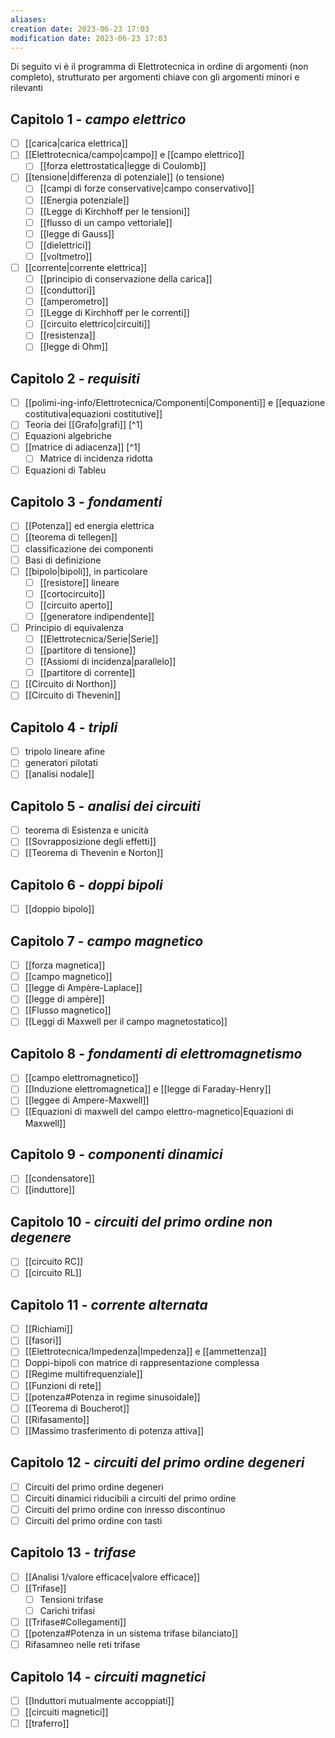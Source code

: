 ```yaml
---
aliases: 
creation date: 2023-06-23 17:03
modification date: 2023-06-23 17:03
---
```

Di seguito vi è il programma di Elettrotecnica in ordine di argomenti (non completo), strutturato per argomenti chiave con gli argomenti minori e rilevanti 


## Capitolo 1 - *campo elettrico*
 - [ ] [[carica|carica elettrica]]
 - [ ] [[Elettrotecnica/campo|campo]] e [[campo elettrico]]
	 - [ ] [[forza elettrostatica|legge di Coulomb]]
- [ ] [[tensione|differenza di potenziale]] (o tensione)
	- [ ] [[campi di forze conservative|campo conservativo]]
	- [ ] [[Energia potenziale]]
	- [ ] [[Legge di Kirchhoff per le tensioni]]
	- [ ] [[flusso di un campo vettoriale]]
	- [ ] [[legge di Gauss]]
	- [ ] [[dielettrici]]
	- [ ] [[voltmetro]]
- [ ] [[corrente|corrente elettrica]] 
	- [ ] [[principio di conservazione della carica]]
	- [ ] [[conduttori]]
	- [ ] [[amperometro]]
	- [ ] [[Legge di Kirchhoff per le correnti]]
	- [ ] [[circuito elettrico|circuiti]]
	- [ ] [[resistenza]]
	- [ ] [[legge di Ohm]]

## Capitolo 2 - *requisiti*
- [ ] [[polimi-ing-info/Elettrotecnica/Componenti|Componenti]] e [[equazione costitutiva|equazioni costitutive]] 
- [ ] Teoria dei [[Grafo|grafi]] [^1]
- [ ] Equazioni algebriche
- [ ] [[matrice di adiacenza]] [^1]  
	- [ ] Matrice di incidenza ridotta
- [ ] Equazioni di Tableu

## Capitolo 3 - *fondamenti*
- [ ] [[Potenza]] ed energia elettrica
- [ ] [[teorema di tellegen]]
- [ ] classificazione dei componenti
- [ ] Basi di definizione
- [ ] [[bipolo|bipoli]], in particolare
	- [ ] [[resistore]] lineare
	- [ ] [[cortocircuito]]
	- [ ] [[circuito aperto]]
	- [ ] [[generatore indipendente]] 
- [ ] Principio di equivalenza
	- [ ] [[Elettrotecnica/Serie|Serie]]
	- [ ] [[partitore di tensione]]
	- [ ] [[Assiomi di incidenza|parallelo]]
	- [ ] [[partitore di corrente]]
- [ ] [[Circuito di Northon]]
- [ ] [[Circuito di Thevenin]]

## Capitolo 4 - *tripli*
- [ ] tripolo lineare afine
- [ ] generatori pilotati
- [ ] [[analisi nodale]]

## Capitolo 5 - *analisi dei circuiti*
- [ ] teorema di Esistenza e unicità
- [ ] [[Sovrapposizione degli effetti]]
- [ ] [[Teorema di Thevenin e Norton]]

## Capitolo 6 - *doppi bipoli*
- [ ] [[doppio bipolo]]

## Capitolo 7 - *campo magnetico*
- [ ] [[forza magnetica]]
- [ ] [[campo magnetico]]
- [ ] [[legge di Ampère-Laplace]]
- [ ] [[legge di ampère]]
- [ ] [[Flusso magnetico]]
- [ ] [[Leggi di Maxwell per il campo magnetostatico]] 

## Capitolo 8 - *fondamenti di elettromagnetismo*
- [ ] [[campo elettromagnetico]]
- [ ] [[Induzione elettromagnetica]] e [[legge di Faraday-Henry]]
- [ ] [[leggee di Ampere-Maxwell]]
- [ ] [[Equazioni di maxwell del campo elettro-magnetico|Equazioni di Maxwell]]

## Capitolo 9 - *componenti dinamici*
- [ ] [[condensatore]]
- [ ] [[induttore]]

## Capitolo 10 - *circuiti del primo ordine non degenere*
- [ ] [[circuito RC]]
- [ ] [[circuito RL]] 

## Capitolo 11 - *corrente alternata*
- [ ] [[Richiami]]
- [ ] [[fasori]]
- [ ] [[Elettrotecnica/Impedenza|Impedenza]] e [[ammettenza]]
- [ ] Doppi-bipoli con matrice di rappresentazione complessa
- [ ] [[Regime multifrequenziale]]
- [ ] [[Funzioni di rete]]
- [ ] [[potenza#Potenza in regime sinusoidale]]
- [ ] [[Teorema di Boucherot]]
- [ ] [[Rifasamento]]
- [ ] [[Massimo trasferimento di potenza attiva]]

## Capitolo 12 - *circuiti del primo ordine degeneri*
- [ ] Circuiti del primo ordine degeneri
- [ ] Circuiti dinamici riducibili a circuiti del primo ordine
- [ ] Circuiti del primo ordine con inresso discontinuo
- [ ] Circuiti del primo ordine con tasti

## Capitolo 13 - *trifase*
- [ ] [[Analisi 1/valore efficace|valore efficace]]
- [ ] [[Trifase]]
	- [ ] Tensioni trifase
	- [ ] Carichi trifasi
- [ ] [[Trifase#Collegamenti]]
- [ ] [[potenza#Potenza in un sistema trifase bilanciato]]
- [ ] Rifasamneo nelle reti trifase

## Capitolo 14 - *circuiti magnetici*
- [ ] [[Induttori mutualmente accoppiati]]
- [ ] [[circuiti magnetici]]
- [ ] [[traferro]]
